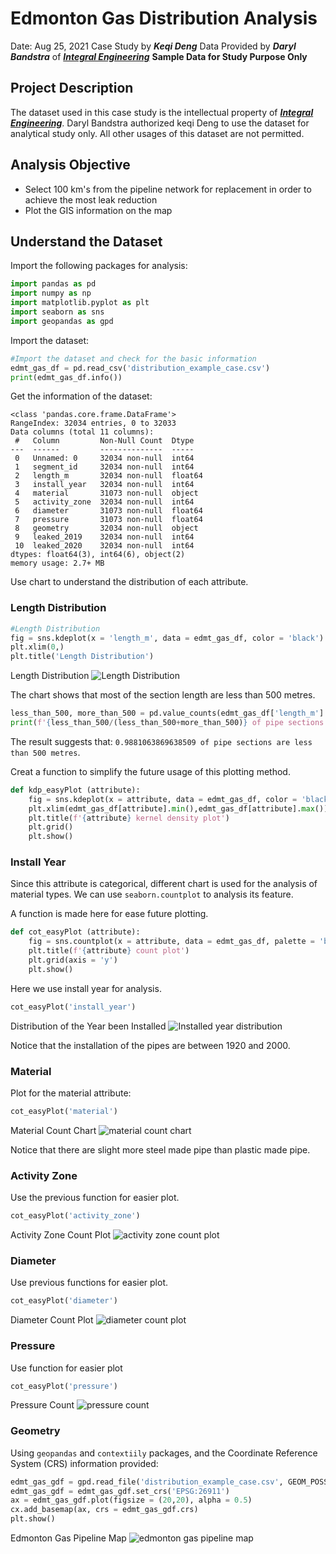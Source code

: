 # Edmonton Gas Distribution Analysis

Date: Aug 25, 2021
Case Study by ***Keqi Deng***
Data Provided by __*Daryl Bandstra*__ of [***Integral Engineering***](https://www.integraleng.ca)
**Sample Data for Study Purpose Only**


## Project Description
The dataset used in this case study is the intellectual property of [***Integral Engineering***](https://www.integraleng.ca). Daryl Bandstra authorized keqi Deng to use the dataset for analytical study only. All other usages of this dataset are not permitted.

## Analysis Objective
* Select 100 km's from the pipeline network for replacement in order to achieve the most leak reduction
* Plot the GIS information on the map

## Understand the Dataset
Import the following packages for analysis:
```python
import pandas as pd
import numpy as np
import matplotlib.pyplot as plt
import seaborn as sns
import geopandas as gpd
```

Import the dataset:
```python
#Import the dataset and check for the basic information
edmt_gas_df = pd.read_csv('distribution_example_case.csv')
print(edmt_gas_df.info())
```
Get the information of the dataset:
```
<class 'pandas.core.frame.DataFrame'>
RangeIndex: 32034 entries, 0 to 32033
Data columns (total 11 columns):
 #   Column         Non-Null Count  Dtype  
---  ------         --------------  -----  
 0   Unnamed: 0     32034 non-null  int64  
 1   segment_id     32034 non-null  int64  
 2   length_m       32034 non-null  float64
 3   install_year   32034 non-null  int64  
 4   material       31073 non-null  object 
 5   activity_zone  32034 non-null  int64  
 6   diameter       31073 non-null  float64
 7   pressure       31073 non-null  float64
 8   geometry       32034 non-null  object 
 9   leaked_2019    32034 non-null  int64  
 10  leaked_2020    32034 non-null  int64  
dtypes: float64(3), int64(6), object(2)
memory usage: 2.7+ MB
```
Use chart to understand the distribution of each attribute.
### Length Distribution
```python
#Length Distribution
fig = sns.kdeplot(x = 'length_m', data = edmt_gas_df, color = 'black')
plt.xlim(0,)
plt.title('Length Distribution')
```
Length Distribution
![Length Distribution](length_kdp)

The chart shows that most of the section length are less than 500 metres. 
```python
less_than_500, more_than_500 = pd.value_counts(edmt_gas_df['length_m'] <= 500)
print(f'{less_than_500/(less_than_500+more_than_500)} of pipe sections are less than 500 metres')
```
The result suggests that: ```0.9881063869638509 of pipe sections are less than 500 metres```.

Creat a function to simplify the future usage of this plotting method.
```python
def kdp_easyPlot (attribute):
    fig = sns.kdeplot(x = attribute, data = edmt_gas_df, color = 'black')
    plt.xlim(edmt_gas_df[attribute].min(),edmt_gas_df[attribute].max())
    plt.title(f'{attribute} kernel density plot')
    plt.grid()
    plt.show()
```

### Install Year
Since this attribute is categorical, different chart is used for the analysis of material types. We can use ```seaborn.countplot``` to analysis its feature.

A function is made here for ease future plotting.
```python
def cot_easyPlot (attribute):
    fig = sns.countplot(x = attribute, data = edmt_gas_df, palette = 'bone')
    plt.title(f'{attribute} count plot')
    plt.grid(axis = 'y')
    plt.show()
```
Here we use install year for analysis.
```python
cot_easyPlot('install_year')
```
Distribution of the Year been Installed
![Installed year distribution](installYear_cotplt)

Notice that the installation of the pipes are between 1920 and 2000.
### Material

Plot for the material attribute:
```python
cot_easyPlot('material')
```
Material Count Chart
![material count chart](material_cotplt)

Notice that there are slight more steel made pipe than plastic made pipe.

### Activity Zone
Use the previous function for easier plot.
```python
cot_easyPlot('activity_zone')
```
Activity Zone Count Plot
![activity zone count plot](activityZone_cotplt)

### Diameter
Use previous functions for easier plot.
```python
cot_easyPlot('diameter')
```
Diameter Count Plot
![diameter count plot](diameter_cotplt)

### Pressure
Use function for easier plot
```python
cot_easyPlot('pressure')
```
Pressure Count
![pressure count](pressure_cotplt)

### Geometry
Using ```geopandas``` and ```contextiily``` packages, and the Coordinate Reference System (CRS) information provided:
```python
edmt_gas_gdf = gpd.read_file('distribution_example_case.csv', GEOM_POSSIBLE_NAMES="geometry", KEEP_GEOM_COLUMNS="NO")
edmt_gas_gdf = edmt_gas_gdf.set_crs('EPSG:26911')
ax = edmt_gas_gdf.plot(figsize = (20,20), alpha = 0.5)
cx.add_basemap(ax, crs = edmt_gas_gdf.crs)
plt.show()
```
Edmonton Gas Pipeline Map
![edmonton gas pipeline map](edmot_gas_map)